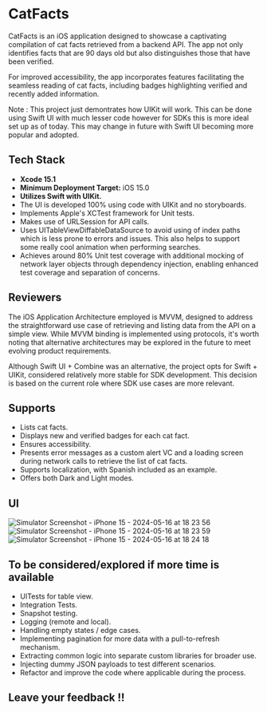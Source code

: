 # CatFacts

CatFacts is an iOS application designed to showcase a captivating compilation of cat facts retrieved from a backend API. The app not only identifies facts that are 90 days old but also distinguishes those that have been verified.

For improved accessibility, the app incorporates features facilitating the seamless reading of cat facts, including badges highlighting verified and recently added information.

Note : This project just demontrates how UIKit will work. This can be done using Swift UI with much lesser code however for SDKs this is more ideal set up as of today. This may change in future with Swift UI becoming more popular and adopted.  

## Tech Stack 

- **Xcode 15.1**
- **Minimum Deployment Target:** iOS 15.0
- **Utilizes Swift with UIKit.**
- The UI is developed 100% using code with UIKit and no storyboards. 
- Implements Apple's XCTest framework for Unit tests.
- Makes use of URLSession for API calls.
- Uses UITableViewDiffableDataSource to avoid using of index paths which is less prone to errors and issues. This also helps to support some really cool animation when performing searches.
- Achieves around 80% Unit test coverage with additional mocking of network layer objects through dependency injection, enabling enhanced test coverage and separation of concerns.

## Reviewers 

The iOS Application Architecture employed is MVVM, designed to address the straightforward use case of retrieving and listing data from the API on a simple view. While MVVM binding is implemented using protocols, it's worth noting that alternative architectures may be explored in the future to meet evolving product requirements.

Although Swift UI + Combine was an alternative, the project opts for Swift + UIKit, considered relatively more stable for SDK development. This decision is based on the current role where SDK use cases are more relevant.

## Supports 

- Lists cat facts.
- Displays new and verified badges for each cat fact.
- Ensures accessibility.
- Presents error messages as a custom alert VC and a loading screen during network calls to retrieve the list of cat facts.
- Supports localization, with Spanish included as an example.
- Offers both Dark and Light modes.

## UI 

![Simulator Screenshot - iPhone 15 - 2024-05-16 at 18 23 56](https://github.com/deepesh259nitk/Facts/assets/7008769/cab45185-1d2b-4858-b23b-98b5df37a6a6)
![Simulator Screenshot - iPhone 15 - 2024-05-16 at 18 23 59](https://github.com/deepesh259nitk/Facts/assets/7008769/638e5508-f7eb-4d88-9054-aec97ea95018)
![Simulator Screenshot - iPhone 15 - 2024-05-16 at 18 24 18](https://github.com/deepesh259nitk/Facts/assets/7008769/c350a9d5-c5fc-4f03-8ae9-e32ad96fb0c1)


## To be considered/explored if more time is available

- UITests for table view.
- Integration Tests.
- Snapshot testing.
- Logging (remote and local).
- Handling empty states / edge cases.
- Implementing pagination for more data with a pull-to-refresh mechanism.
- Extracting common logic into separate custom libraries for broader use.
- Injecting dummy JSON payloads to test different scenarios.
- Refactor and improve the code where applicable during the process.

## Leave your feedback !! 
